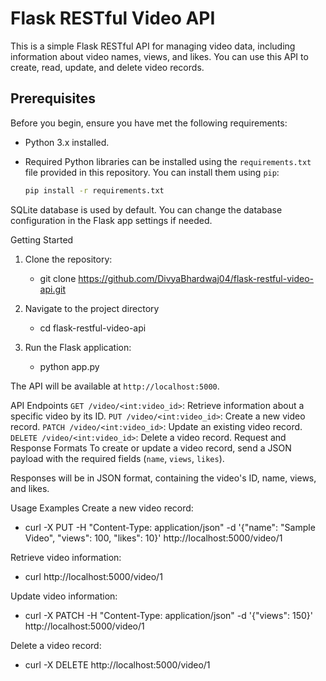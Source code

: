 # Flask RESTful Video API

This is a simple Flask RESTful API for managing video data, including information about video names, views, and likes. You can use this API to create, read, update, and delete video records.

## Prerequisites

Before you begin, ensure you have met the following requirements:

- Python 3.x installed.
- Required Python libraries can be installed using the `requirements.txt` file provided in this repository. You can install them using `pip`:

  ```bash
  pip install -r requirements.txt
  
SQLite database is used by default. You can change the database configuration in the Flask app settings if needed.

Getting Started
1. Clone the repository:
   - git clone https://github.com/DivyaBhardwaj04/flask-restful-video-api.git

2. Navigate to the project directory
   - cd flask-restful-video-api

3. Run the Flask application:
   - python app.py

The API will be available at `http://localhost:5000`.

API Endpoints
`GET /video/<int:video_id>`: Retrieve information about a specific video by its ID.
`PUT /video/<int:video_id>`: Create a new video record.
`PATCH /video/<int:video_id>`: Update an existing video record.
`DELETE /video/<int:video_id>`: Delete a video record.
Request and Response Formats
To create or update a video record, send a JSON payload with the required fields (`name`, `views`, `likes`).

Responses will be in JSON format, containing the video's ID, name, views, and likes.

Usage Examples
Create a new video record:
- curl -X PUT -H "Content-Type: application/json" -d '{"name": "Sample Video", "views": 100, "likes": 10}' http://localhost:5000/video/1

Retrieve video information:
- curl http://localhost:5000/video/1

Update video information:
- curl -X PATCH -H "Content-Type: application/json" -d '{"views": 150}' http://localhost:5000/video/1

Delete a video record:
- curl -X DELETE http://localhost:5000/video/1
